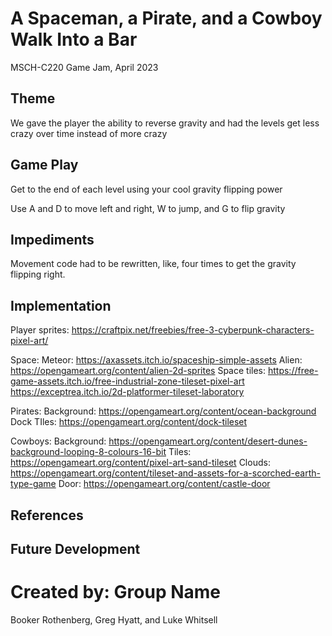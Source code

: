 # A Spaceman, a Pirate, and a Cowboy Walk Into a Bar
MSCH-C220 Game Jam, April 2023

## Theme
We gave the player the ability to reverse gravity and had the levels get less crazy over time instead of more crazy

## Game Play
Get to the end of each level using your cool gravity flipping power

Use A and D to move left and right, W to jump, and G to flip gravity

## Impediments
Movement code had to be rewritten, like, four times to get the gravity flipping right.

## Implementation
Player sprites: https://craftpix.net/freebies/free-3-cyberpunk-characters-pixel-art/

Space:
Meteor: https://axassets.itch.io/spaceship-simple-assets
Alien: https://opengameart.org/content/alien-2d-sprites 
Space tiles: https://free-game-assets.itch.io/free-industrial-zone-tileset-pixel-art https://exceptrea.itch.io/2d-platformer-tileset-laboratory 

Pirates:
Background: https://opengameart.org/content/ocean-background
Dock TIles: https://opengameart.org/content/dock-tileset

Cowboys:
Background: https://opengameart.org/content/desert-dunes-background-looping-8-colours-16-bit
Tiles: https://opengameart.org/content/pixel-art-sand-tileset
Clouds: https://opengameart.org/content/tileset-and-assets-for-a-scorched-earth-type-game
Door: https://opengameart.org/content/castle-door


## References

## Future Development

# Created by: Group Name
Booker Rothenberg, Greg Hyatt, and Luke Whitsell
